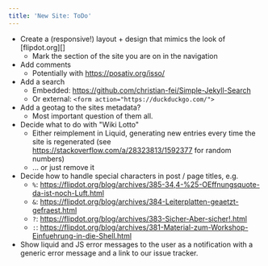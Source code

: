 ```yaml
---
title: 'New Site: ToDo'
---
```


* Create a (responsive!) layout + design that mimics the look of [flipdot.org][]
  * Mark the section of the site you are on in the navigation
* Add comments
  * Potentially with <https://posativ.org/isso/>
* Add a search
  * Embedded: <https://github.com/christian-fei/Simple-Jekyll-Search>
  * Or external: `<form action="https://duckduckgo.com/">`
* Add a geotag to the sites metadata?
  * Most important question of them all.
* Decide what to do with "Wiki Lotto"
  * Either reimplement in Liquid, generating new entries every time the site is
    regenerated (see <https://stackoverflow.com/a/28323813/1592377> for random
    numbers)
  * ... or just remove it
* Decide how to handle special characters in post / page titles, e.g.
  * `%`: <https://flipdot.org/blog/archives/385-34,4-%25-OEffnungsquote-da-ist-noch-Luft.html>
  * `&`: <https://flipdot.org/blog/archives/384-Leiterplatten-geaetzt-gefraest.html>
  * `?`: <https://flipdot.org/blog/archives/383-Sicher-Aber-sicher!.html>
  * `:`: <https://flipdot.org/blog/archives/381-Material-zum-Workshop-Einfuehrung-in-die-Shell.html>
* Show liquid and JS error messages to the user as a notification with a generic error message
  and a link to our issue tracker.
